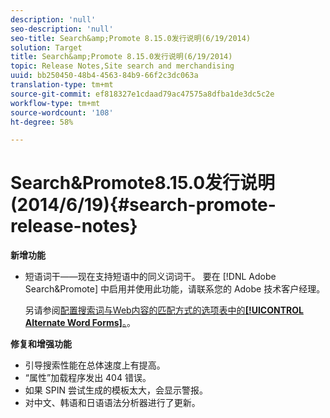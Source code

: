 ```yaml
---
description: 'null'
seo-description: 'null'
seo-title: Search&amp;Promote 8.15.0发行说明(6/19/2014)
solution: Target
title: Search&amp;Promote 8.15.0发行说明(6/19/2014)
topic: Release Notes,Site search and merchandising
uuid: bb250450-48b4-4563-84b9-66f2c3dc063a
translation-type: tm+mt
source-git-commit: ef818327e1cdaad79ac47575a8dfba1de3dc5c2e
workflow-type: tm+mt
source-wordcount: '108'
ht-degree: 58%

---
```



# Search&amp;Promote8.15.0发行说明(2014/6/19){#search-promote-release-notes}

**新增功能**

* 短语词干——现在支持短语中的同义词词干。  要在 [!DNL Adobe Search&Promote] 中启用并使用此功能，请联系您的 Adobe 技术客户经理。

   另请参阅[配置搜索词与Web内容的匹配方式的选项表中的&#x200B;**[!UICONTROL Alternate Word Forms]**。](../c-about-linguistics-menu/c-about-words-and-language.md#task_351A9144A51F4B41923BDBACDEF3B616)。

**修复和增强功能**

* 引导搜索性能在总体速度上有提高。
* “属性”加载程序发出 404 错误。
* 如果 SPIN 尝试生成的模板太大，会显示警报。
* 对中文、韩语和日语语法分析器进行了更新。

